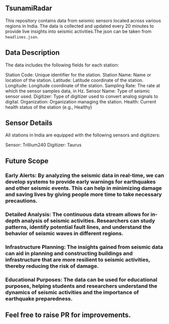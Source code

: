 ## TsunamiRadar

This repository contains data from seismic sensors located across various regions in India. The data is collected and updated every 20 minutes to provide live insights into seismic activities.The json can be taken from `headlines.json`. 

## Data Description

The data includes the following fields for each station:

Station Code: Unique identifier for the station.
Station Name: Name or location of the station.
Latitude: Latitude coordinate of the station.
Longitude: Longitude coordinate of the station.
Sampling Rate: The rate at which the sensor samples data, in Hz.
Sensor Name: Type of seismic sensor used.
Digitizer: Type of digitizer used to convert analog signals to digital.
Organization: Organization managing the station.
Health: Current health status of the station (e.g., Healthy)

## Sensor Details

All stations in India are equipped with the following sensors and digitizers:

Sensor: Trillium240
Digitizer: Taurus

## Future Scope

### Early Alerts: By analyzing the seismic data in real-time, we can develop systems to provide early warnings for earthquakes and other seismic events. This can help in minimizing damage and saving lives by giving people more time to take necessary precautions.

### Detailed Analysis: The continuous data stream allows for in-depth analysis of seismic activities. Researchers can study patterns, identify potential fault lines, and understand the behavior of seismic waves in different regions.

### Infrastructure Planning: The insights gained from seismic data can aid in planning and constructing buildings and infrastructure that are more resilient to seismic activities, thereby reducing the risk of damage.

### Educational Purposes: The data can be used for educational purposes, helping students and researchers understand the dynamics of seismic activities and the importance of earthquake preparedness.

## Feel free to raise PR for improvements.

